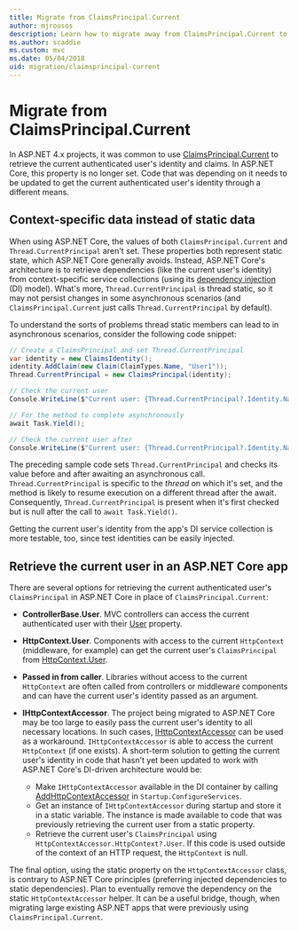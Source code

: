 ```yaml
---
title: Migrate from ClaimsPrincipal.Current
author: mjrousos
description: Learn how to migrate away from ClaimsPrincipal.Current to retrieve the current authenticated user's identity and claims in ASP.NET Core.
ms.author: scaddie
ms.custom: mvc
ms.date: 05/04/2018
uid: migration/claimsprincipal-current
---
```

# Migrate from ClaimsPrincipal.Current

In ASP.NET 4.x projects, it was common to use [ClaimsPrincipal.Current](/dotnet/api/system.security.claims.claimsprincipal.current) to retrieve the current authenticated user's identity and claims. In ASP.NET Core, this property is no longer set. Code that was depending on it needs to be updated to get the current authenticated user's identity through a different means.

## Context-specific data instead of static data

When using ASP.NET Core, the values of both `ClaimsPrincipal.Current` and `Thread.CurrentPrincipal` aren't set. These properties both represent static state, which ASP.NET Core generally avoids. Instead, ASP.NET Core's architecture is to retrieve dependencies (like the current user's identity) from context-specific service collections (using its [dependency injection](xref:fundamentals/dependency-injection) (DI) model). What's more, `Thread.CurrentPrincipal` is thread static, so it may not persist changes in some asynchronous scenarios (and `ClaimsPrincipal.Current` just calls `Thread.CurrentPrincipal` by default).

To understand the sorts of problems thread static members can lead to in asynchronous scenarios, consider the following code snippet:

```csharp
// Create a ClaimsPrincipal and set Thread.CurrentPrincipal
var identity = new ClaimsIdentity();
identity.AddClaim(new Claim(ClaimTypes.Name, "User1"));
Thread.CurrentPrincipal = new ClaimsPrincipal(identity);

// Check the current user
Console.WriteLine($"Current user: {Thread.CurrentPrincipal?.Identity.Name}");

// For the method to complete asynchronously
await Task.Yield();

// Check the current user after
Console.WriteLine($"Current user: {Thread.CurrentPrincipal?.Identity.Name}");
```

The preceding sample code sets `Thread.CurrentPrincipal` and checks its value before and after awaiting an asynchronous call. `Thread.CurrentPrincipal` is specific to the *thread* on which it's set, and the method is likely to resume execution on a different thread after the await. Consequently, `Thread.CurrentPrincipal` is present when it's first checked but is null after the call to `await Task.Yield()`.

Getting the current user's identity from the app's DI service collection is more testable, too, since test identities can be easily injected.

## Retrieve the current user in an ASP.NET Core app

There are several options for retrieving the current authenticated user's `ClaimsPrincipal` in ASP.NET Core in place of `ClaimsPrincipal.Current`:

* **ControllerBase.User**. MVC controllers can access the current authenticated user with their [User](/dotnet/api/microsoft.aspnetcore.mvc.controllerbase.user) property.
* **HttpContext.User**. Components with access to the current `HttpContext` (middleware, for example) can get the current user's `ClaimsPrincipal` from [HttpContext.User](/dotnet/api/microsoft.aspnetcore.http.httpcontext.user).
* **Passed in from caller**. Libraries without access to the current `HttpContext` are often called from controllers or middleware components and can have the current user's identity passed as an argument.
* **IHttpContextAccessor**. The project being migrated to ASP.NET Core may be too large to easily pass the current user's identity to all necessary locations. In such cases, [IHttpContextAccessor](/dotnet/api/microsoft.aspnetcore.http.ihttpcontextaccessor) can be used as a workaround. `IHttpContextAccessor` is able to access the current `HttpContext` (if one exists). A short-term solution to getting the current user's identity in code that hasn't yet been updated to work with ASP.NET Core's DI-driven architecture would be:

  * Make `IHttpContextAccessor` available in the DI container by calling [AddHttpContextAccessor](https://github.com/aspnet/Hosting/issues/793) in `Startup.ConfigureServices`.
  * Get an instance of `IHttpContextAccessor` during startup and store it in a static variable. The instance is made available to code that was previously retrieving the current user from a static property.
  * Retrieve the current user's `ClaimsPrincipal` using `HttpContextAccessor.HttpContext?.User`. If this code is used outside of the context of an HTTP request, the `HttpContext` is null.

The final option, using the static property on the `HttpContextAccessor` class, is contrary to ASP.NET Core principles (preferring injected dependencies to static dependencies). Plan to eventually remove the dependency on the static `HttpContextAccessor` helper. It can be a useful bridge, though, when migrating large existing ASP.NET apps that were previously using `ClaimsPrincipal.Current`.
